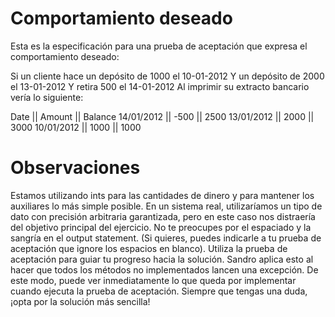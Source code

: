 # Comportamiento deseado
Esta es la especificación para una prueba de aceptación que expresa el comportamiento deseado:

Si un cliente hace un depósito de 1000 el 10-01-2012
Y un depósito de 2000 el 13-01-2012
Y retira 500 el 14-01-2012
Al imprimir su extracto bancario vería lo siguiente:

Date       || Amount || Balance
14/01/2012 || -500   || 2500
13/01/2012 || 2000   || 3000
10/01/2012 || 1000   || 1000

# Observaciones
Estamos utilizando ints para las cantidades de dinero y para mantener los auxiliares lo más simple posible. En un sistema real, utilizaríamos un tipo de dato con precisión arbitraria garantizada, pero en este caso nos distraería del objetivo principal del ejercicio.
No te preocupes por el espaciado y la sangría en el output statement. (Si quieres, puedes indicarle a tu prueba de aceptación que ignore los espacios en blanco).
Utiliza la prueba de aceptación para guiar tu progreso hacia la solución. Sandro aplica esto al hacer que todos los métodos no implementados lancen una excepción. De este modo, puede ver inmediatamente lo que queda por implementar cuando ejecuta la prueba de aceptación.
Siempre que tengas una duda, ¡opta por la solución más sencilla!
